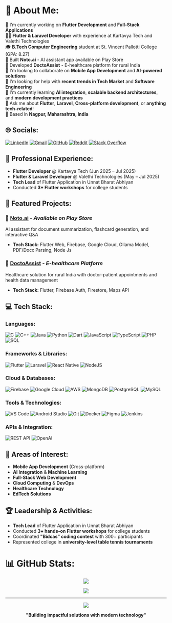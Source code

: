 # 💫 About Me:
🔭 I'm currently working on **Flutter Development** and **Full-Stack Applications**<br>
👨‍💻 **Flutter & Laravel Developer** with experience at Kartavya Tech and Valethi Technologies<br>
🎓 **B.Tech Computer Engineering** student at St. Vincent Pallotti College (GPA: 8.27)<br>
🚀 Built **Noto.ai** - AI assistant app available on Play Store<br>
🏥 Developed **DoctoAssist** - E-healthcare platform for rural India<br>
👯 I'm looking to collaborate on **Mobile App Development** and **AI-powered solutions**<br>
🤝 I'm looking for help with **recent trends in Tech Market** and **Software Engineering**<br>
🌱 I'm currently learning **AI integration**, **scalable backend architectures**, and **modern development practices**<br>
💬 Ask me about **Flutter**, **Laravel**, **Cross-platform development**, or **anything tech-related**!<br>
📍 Based in **Nagpur, Maharashtra, India**

## 🌐 Socials:
[![LinkedIn](https://img.shields.io/badge/LinkedIn-%230077B5.svg?logo=linkedin&logoColor=white)](https://linkedin.com/in/parth-upadhye) 
[![Gmail](https://img.shields.io/badge/Gmail-D14836?logo=gmail&logoColor=white)](mailto:parth.upadhye.4@gmail.com)
[![GitHub](https://img.shields.io/badge/GitHub-%23121011.svg?logo=github&logoColor=white)](https://github.com/DevParth27)
[![Reddit](https://img.shields.io/badge/Reddit-%23FF4500.svg?logo=Reddit&logoColor=white)](https://reddit.com/user/ThatCertifiedEgooo) 
[![Stack Overflow](https://img.shields.io/badge/-Stackoverflow-FE7A16?logo=stack-overflow&logoColor=white)](https://stackexchange.com/users/41324552/parth-upadhye)

## 💼 Professional Experience:
- **Flutter Developer** @ Kartavya Tech (Jun 2025 – Jul 2025)
- **Flutter & Laravel Developer** @ Valethi Technologies (May – Jul 2025)
- **Tech Lead** of Flutter Application in Unnat Bharat Abhiyan
- Conducted **3+ Flutter workshops** for college students

## 🚀 Featured Projects:
### 🤖 [Noto.ai](https://play.google.com/store/apps/details?id=com.noto.ai) - *Available on Play Store*
AI assistant for document summarization, flashcard generation, and interactive Q&A
- **Tech Stack:** Flutter Web, Firebase, Google Cloud, Ollama Model, PDF/Docx Parsing, Node Js

### 🏥 [DoctoAssist](https://github.com/DevParth27/DoctoAssist) - *E-healthcare Platform*
Healthcare solution for rural India with doctor-patient appointments and health data management
- **Tech Stack:** Flutter, Firebase Auth, Firestore, Maps API

## 💻 Tech Stack:

### **Languages:**
![C](https://img.shields.io/badge/c-%2300599C.svg?style=for-the-badge&logo=c&logoColor=white) 
![C++](https://img.shields.io/badge/c++-%2300599C.svg?style=for-the-badge&logo=c%2B%2B&logoColor=white) 
![Java](https://img.shields.io/badge/java-%23ED8B00.svg?style=for-the-badge&logo=openjdk&logoColor=white) 
![Python](https://img.shields.io/badge/python-3670A0?style=for-the-badge&logo=python&logoColor=ffdd54) 
![Dart](https://img.shields.io/badge/dart-%230175C2.svg?style=for-the-badge&logo=dart&logoColor=white) 
![JavaScript](https://img.shields.io/badge/javascript-%23323330.svg?style=for-the-badge&logo=javascript&logoColor=%23F7DF1E) 
![TypeScript](https://img.shields.io/badge/typescript-%23007ACC.svg?style=for-the-badge&logo=typescript&logoColor=white) 
![PHP](https://img.shields.io/badge/php-%23777BB4.svg?style=for-the-badge&logo=php&logoColor=white) 
![SQL](https://img.shields.io/badge/sql-%2300f.svg?style=for-the-badge&logo=mysql&logoColor=white)

### **Frameworks & Libraries:**
![Flutter](https://img.shields.io/badge/Flutter-%2302569B.svg?style=for-the-badge&logo=Flutter&logoColor=white) 
![Laravel](https://img.shields.io/badge/laravel-%23FF2D20.svg?style=for-the-badge&logo=laravel&logoColor=white) 
![React Native](https://img.shields.io/badge/react_native-%2320232a.svg?style=for-the-badge&logo=react&logoColor=%2361DAFB) 
![NodeJS](https://img.shields.io/badge/node.js-6DA55F?style=for-the-badge&logo=node.js&logoColor=white)

### **Cloud & Databases:**
![Firebase](https://img.shields.io/badge/firebase-%23039BE5.svg?style=for-the-badge&logo=firebase) 
![Google Cloud](https://img.shields.io/badge/GoogleCloud-%234285F4.svg?style=for-the-badge&logo=google-cloud&logoColor=white) 
![AWS](https://img.shields.io/badge/AWS-%23FF9900.svg?style=for-the-badge&logo=amazon-aws&logoColor=white) 
![MongoDB](https://img.shields.io/badge/MongoDB-%234ea94b.svg?style=for-the-badge&logo=mongodb&logoColor=white) 
![PostgreSQL](https://img.shields.io/badge/postgresql-%23316192.svg?style=for-the-badge&logo=postgresql&logoColor=white) 
![MySQL](https://img.shields.io/badge/mysql-4479A1.svg?style=for-the-badge&logo=mysql&logoColor=white)

### **Tools & Technologies:**
![VS Code](https://img.shields.io/badge/VS%20Code-0078d4.svg?style=for-the-badge&logo=visual-studio-code&logoColor=white) 
![Android Studio](https://img.shields.io/badge/Android%20Studio-3DDC84.svg?style=for-the-badge&logo=android-studio&logoColor=white) 
![Git](https://img.shields.io/badge/git-%23F05033.svg?style=for-the-badge&logo=git&logoColor=white) 
![Docker](https://img.shields.io/badge/docker-%230db7ed.svg?style=for-the-badge&logo=docker&logoColor=white) 
![Figma](https://img.shields.io/badge/figma-%23F24E1E.svg?style=for-the-badge&logo=figma&logoColor=white) 
![Jenkins](https://img.shields.io/badge/jenkins-%232C5263.svg?style=for-the-badge&logo=jenkins&logoColor=white)

### **APIs & Integration:**
![REST API](https://img.shields.io/badge/REST%20API-02569B.svg?style=for-the-badge&logo=rest&logoColor=white) 
![OpenAI](https://img.shields.io/badge/OpenAI%20API-412991.svg?style=for-the-badge&logo=openai&logoColor=white)

## 🎯 Areas of Interest:
- **Mobile App Development** (Cross-platform)
- **AI Integration** & **Machine Learning**
- **Full-Stack Web Development**
- **Cloud Computing** & **DevOps**
- **Healthcare Technology**
- **EdTech Solutions**

## 🏆 Leadership & Activities:
- **Tech Lead** of Flutter Application in Unnat Bharat Abhiyan
- Conducted **3+ hands-on Flutter workshops** for college students
- Coordinated **"Bidcas" coding contest** with 300+ participants
- Represented college in **university-level table tennis tournaments**

# 📊 GitHub Stats:
<div align="center">

![](https://nirzak-streak-stats.vercel.app/?user=DevParth27&theme=dark&hide_border=false)

![](https://github-readme-stats.vercel.app/api/top-langs/?username=DevParth27&theme=dark&hide_border=false&include_all_commits=false&count_private=false&layout=compact)

</div>

---
<div align="center">

[![](https://visitcount.itsvg.in/api?id=DevParth27&icon=0&color=0)](https://visitcount.itsvg.in)

**"Building impactful solutions with modern technology"**

</div>
